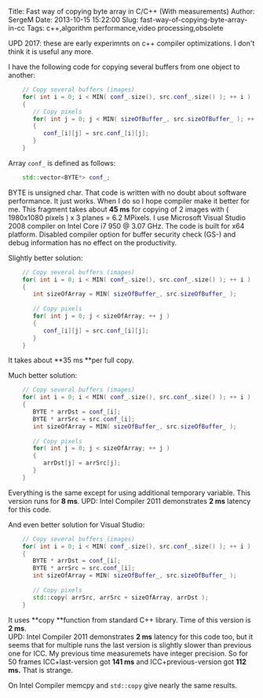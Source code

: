 Title: Fast way of copying byte array in C/C++ (With measurements)
Author: SergeM
Date: 2013-10-15 15:22:00
Slug: fast-way-of-copying-byte-array-in-cc
Tags: c++,algorithm performance,video processing,obsolete


UPD 2017: these are early experimnts on c++ compiler optimizations. I don't think it is useful any more.

I have the following code for copying several buffers from one object to another:

```c++
    // Copy several buffers (images)
    for( int i = 0; i < MIN( conf_.size(), src.conf_.size() ); ++ i )
    {
       // Copy pixels
       for( int j = 0; j < MIN( sizeOfBuffer_, src.sizeOfBuffer_ ); ++ j )
       {
          conf_[i][j] = src.conf_[i][j];
       }
    }
``` 


Array `conf_` is defined as follows: 

```c++
    std::vector<BYTE*> conf_;
```

BYTE is unsigned char. That code is written with no doubt about software performance. It just works. When I do so I hope compiler make it better for me.
This fragment takes about **45 ms** for copying of 2 images with ( 1980x1080 pixels ) x 3 planes = 6.2 MPixels.
I use Microsoft Visual Studio 2008 compiler on Intel Core i7 950 @ 3.07 GHz. The code is built for x64 platform. Disabled compiler option for buffer security check (GS-) and debug information has no effect on the productivity.

Slightly better solution:

```c++
    // Copy several buffers (images)
    for( int i = 0; i < MIN( conf_.size(), src.conf_.size() ); ++ i )
    {
       int sizeOfArray = MIN( sizeOfBuffer_, src.sizeOfBuffer_ );
    
       // Copy pixels
       for( int j = 0; j < sizeOfArray; ++ j )
       {
          conf_[i][j] = src.conf_[i][j];
       }
    }
```

It takes about **35 ms **per full copy. 

Much better solution:


```c++
    // Copy several buffers (images)
    for( int i = 0; i < MIN( conf_.size(), src.conf_.size() ); ++ i )
    {
       BYTE * arrDst = conf_[i];
       BYTE * arrSrc = src.conf_[i];
       int sizeOfArray = MIN( sizeOfBuffer_, src.sizeOfBuffer_ );
    
       // Copy pixels
       for( int j = 0; j < sizeOfArray; ++ j )
       {
          arrDst[j] = arrSrc[j];
       }
    }
``` 

Everything is the same except for using additional temporary variable. This version runs for **8 ms**. 
UPD: Intel Compiler 2011 demonstrates **2 ms** latency for this code.

And even better solution for Visual Studio:

```c++
    // Copy several buffers (images)
    for( int i = 0; i < MIN( conf_.size(), src.conf_.size() ); ++ i )
    {
       BYTE * arrDst = conf_[i];
       BYTE * arrSrc = src.conf_[i];
       int sizeOfArray = MIN( sizeOfBuffer_, src.sizeOfBuffer_ );
    
       // Copy pixels
       std::copy( arrSrc, arrSrc + sizeOfArray, arrDst );
    }
```

It uses **copy **function from standard C++ library. Time of this version is **2 ms**.   
UPD: Intel Compiler 2011 demonstrates **2 ms** latency for this code too, but it seems that for multiple runs the last version is slightly slower than previous one for ICC. My previous time measuremets have integer precision. So for 50 frames ICC+last-version got **141 ms** and ICC+previous-version got **112 ms.** That is strange.

On Intel Compiler memcpy and `std::copy` give nearly the same results.

